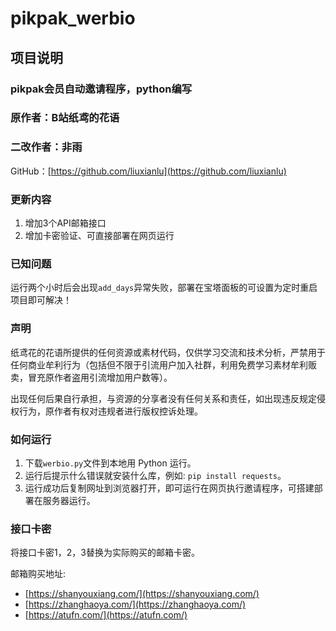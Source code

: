 # pikpak_werbio


## 项目说明

### pikpak会员自动邀请程序，python编写
### 原作者：B站纸鸢的花语
### 二改作者：非雨 
GitHub：[https://github.com/liuxianlu](https://github.com/liuxianlu)

### 更新内容

1. 增加3个API邮箱接口
2. 增加卡密验证、可直接部署在网页运行

### 已知问题

运行两个小时后会出现`add_days`异常失败，部署在宝塔面板的可设置为定时重启项目即可解决！

### 声明

纸鸢花的花语所提供的任何资源或素材代码，仅供学习交流和技术分析，严禁用于任何商业牟利行为（包括但不限于引流用户加入社群，利用免费学习素材牟利贩卖，冒充原作者盗用引流增加用户数等）。

出现任何后果自行承担，与资源的分享者没有任何关系和责任，如出现违反规定侵权行为，原作者有权对违规者进行版权控诉处理。

### 如何运行

1. 下载`werbio.py`文件到本地用 Python 运行。
2. 运行后提示什么错误就安装什么库，例如: `pip install requests`。
3. 运行成功后复制网址到浏览器打开，即可运行在网页执行邀请程序，可搭建部署在服务器运行。

### 接口卡密

将接口卡密1，2，3替换为实际购买的邮箱卡密。

邮箱购买地址:
- [https://shanyouxiang.com/](https://shanyouxiang.com/)
- [https://zhanghaoya.com/](https://zhanghaoya.com/)
- [https://atufn.com/](https://atufn.com/)
